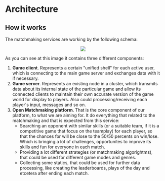 # Architecture

How it works
------------
The matchmaking services are working by the following schema:

<p align="center">
  <img src="https://github.com/OpenMatchmaking/pathfinder/blob/master/docs/images/Architecture.png"/>
</p>

As you can see at this image it contains three different components:
1. **Game client**. Represents a certain "unified shell" for each active user, which is connecting to the main game server and exchanges data with it if necessary.
2. **Game server**. Represents an existing node in a cluster, which transmits data about its internal state of the particular game and allow its connected clients to maintain their own accurate version of the game world for display to players. Also could processing/receiving each player's input, messages and so on.
3. **Open Matchmaking platform**. That is the core component of our platform, to what we are aiming for. It do everything that related to the matchmaking and that is expected from this service: 
    - Searching an opponent with similar skills (or a suitable team, if it is a competitive game that focus on the teamplay) for each player, so that the chances for will be close to the 50/50 percents on win/lose. Which is bringing a lot of challenges, opportunites to improve its skills and fun for everyone in each match.
    - Providing a lot different strategies (or matchmaking algorightms), that could be used for different game modes and genres.
    - Collecting some statics, that could be used for further data processing, like creating the leaderboards, plays of the day and etcetera after ending each match.
